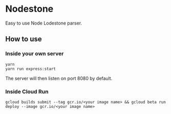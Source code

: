 # Nodestone

Easy to use Node Lodestone parser.

## How to use

### Inside your own server

```shell
yarn
yarn run express:start
```

The server will then listen on port 8080 by default.

### Inside Cloud Run

```shell
gcloud builds submit --tag gcr.io/<your image name> && gcloud beta run deploy --image gcr.io/<your image name>
```
